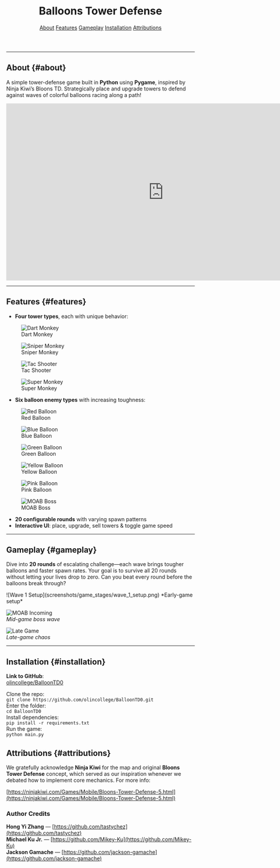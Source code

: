

<link rel="stylesheet" href="style.css">

<header class="site-header">
  <h1>Balloons Tower Defense</h1>
  <nav class="site-nav">
    <a href="#about">About</a>
    <a href="#features">Features</a>
    <a href="#gameplay">Gameplay</a>
    <a href="#installation">Installation</a>
    <a href="#attributions">Attributions</a>
  </nav>
</header>

<hr />

## About {#about}

A simple tower-defense game built in **Python** using **Pygame**, inspired by Ninja Kiwi’s Bloons TD. Strategically place and upgrade towers to defend against waves of colorful balloons racing along a path!

<!-- Embed gameplay video -->
<div class="video-wrapper">
  <iframe
    width="840"
    height="473"
    src="https://www.youtube.com/embed/7HgJIAUtICU?si=svpTbFW-dhf79KXC"
    title="About Video"
    frameborder="0"
    allow="accelerometer; autoplay; clipboard-write; encrypted-media; gyroscope; picture-in-picture"
    allowfullscreen>
  </iframe>
</div>

<hr />

## Features {#features}

- **Four tower types**, each with unique behavior:

<div class="tower-grid">
  <figure class="tower-item">
    <img src="screenshots/monkey_images/dart_monkey.png" alt="Dart Monkey">
    <figcaption>Dart Monkey</figcaption>
  </figure>
  <figure class="tower-item">
    <img src="screenshots/monkey_images/sniper_monkey.png" alt="Sniper Monkey">
    <figcaption>Sniper Monkey</figcaption>
  </figure>
  <figure class="tower-item">
    <img src="screenshots/monkey_images/tac_tower.png" alt="Tac Shooter">
    <figcaption>Tac Shooter</figcaption>
  </figure>
  <figure class="tower-item">
    <img src="screenshots/monkey_images/super_monkey.png" alt="Super Monkey">
    <figcaption>Super Monkey</figcaption>
  </figure>
</div>

- **Six balloon enemy types** with increasing toughness:

<div class="balloon-grid">
  <figure class="balloon-item">
    <img src="screenshots/balloon_images/red_balloon.png" alt="Red Balloon">
    <figcaption>Red Balloon</figcaption>
  </figure>
  <figure class="balloon-item">
    <img src="screenshots/balloon_images/blue_balloon.png" alt="Blue Balloon">
    <figcaption>Blue Balloon</figcaption>
  </figure>
  <figure class="balloon-item">
    <img src="screenshots/balloon_images/green_balloon.png" alt="Green Balloon">
    <figcaption>Green Balloon</figcaption>
  </figure>
  <figure class="balloon-item">
    <img src="screenshots/balloon_images/yellow_balloon.png" alt="Yellow Balloon">
    <figcaption>Yellow Balloon</figcaption>
  </figure>
  <figure class="balloon-item">
    <img src="screenshots/balloon_images/pink_balloon.png" alt="Pink Balloon">
    <figcaption>Pink Balloon</figcaption>
  </figure>
  <figure class="balloon-item">
    <img src="screenshots/balloon_images/moab.png" alt="MOAB Boss">
    <figcaption>MOAB Boss</figcaption>
  </figure>
</div>


- **20 configurable rounds** with varying spawn patterns  
- **Interactive UI**: place, upgrade, sell towers & toggle game speed  

<hr />

## Gameplay {#gameplay}

Dive into **20 rounds** of escalating challenge—each wave brings tougher balloons and faster spawn rates. Your goal is to survive all 20 rounds without letting your lives drop to zero. Can you beat every round before the balloons break through?

<div class="screenshot-grid">
  <!-- Screenshot 1 -->
  ![Wave 1 Setup](screenshots/game_stages/wave_1_setup.png)  
  *Early-game setup*

  <!-- Screenshot 2 -->
  ![MOAB Incoming](screenshots/game_stages/moab_setup2.png)  
  *Mid-game boss wave*

  <!-- Screenshot 3 -->
  ![Late Game](screenshots/game_stages/last_round.png)  
  *Late-game chaos*
</div>

<hr />


## Installation {#installation}

**Link to GitHub**:  
[olincollege/BalloonTD0](https://github.com/olincollege/BalloonTD0)

Clone the repo: <br>`git clone https://github.com/olincollege/BalloonTD0.git`<br>
Enter the folder: <br> `cd BalloonTD0` <br>
Install dependencies: <br> `pip install -r requirements.txt`<br> 
Run the game: <br> `python main.py` <br>



## Attributions {#attributions}

We gratefully acknowledge **Ninja Kiwi** for the map and original **Bloons Tower Defense** concept, which served as our inspiration whenever we debated how to implement core mechanics. For more info:  

[https://ninjakiwi.com/Games/Mobile/Bloons-Tower-Defense-5.html](https://ninjakiwi.com/Games/Mobile/Bloons-Tower-Defense-5.html)

### Author Credits
 **Hong Yi Zhang** — [https://github.com/tastychez](https://github.com/tastychez)  <br>
 **Michael Ku Jr.** — [https://github.com/Mikey-Ku](https://github.com/Mikey-Ku) <br>
 **Jackson Gamache** — [https://github.com/jackson-gamache](https://github.com/jackson-gamache)<br>

<!-- Smooth scrolling & header offset fix -->
<script>
  document.querySelectorAll('.site-nav a[href^="#"]').forEach(anchor => {
    anchor.addEventListener('click', function(e) {
      e.preventDefault();
      const headerH = document.querySelector('.site-header').offsetHeight;
      const id = this.getAttribute('href').slice(1);
      const target = document.getElementById(id);
      if (!target) return;
      const y = target.getBoundingClientRect().top + window.pageYOffset - headerH;
      window.scrollTo({ top: y, behavior: 'smooth' });
    });
  });
</script>

